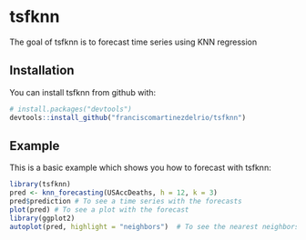 # tsfknn

The goal of tsfknn is to forecast time series using KNN regression

## Installation

You can install tsfknn from github with:

``` r
# install.packages("devtools")
devtools::install_github("franciscomartinezdelrio/tsfknn")
```

## Example

This is a basic example which shows you how to forecast with tsfknn:

``` r
library(tsfknn)
pred <- knn_forecasting(USAccDeaths, h = 12, k = 3)
pred$prediction # To see a time series with the forecasts
plot(pred) # To see a plot with the forecast
library(ggplot2)
autoplot(pred, highlight = "neighbors")  # To see the nearest neighbors
```
